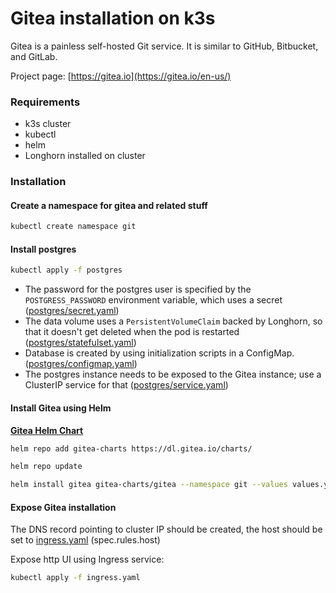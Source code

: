 # Gitea installation on k3s

Gitea is a painless self-hosted Git service. It is similar to GitHub, Bitbucket, and GitLab.

Project page: [https://gitea.io](https://gitea.io/en-us/)

### Requirements 
 - k3s cluster
 - kubectl
 - helm
 - Longhorn installed on cluster

### Installation

#### Create a namespace for gitea and related stuff
```bash
kubectl create namespace git
```

#### Install postgres
```bash
kubectl apply -f postgres
```

- The password for the postgres user is specified by the `POSTGRESS_PASSWORD` environment variable, which uses a secret ([postgres/secret.yaml]({{repo.url}}/service/gitea/postgres/secret.yaml))
- The data volume uses a `PersistentVolumeClaim` backed by Longhorn, so that it doesn't get deleted when the pod is restarted ([postgres/statefulset.yaml]({{repo.url}}/service/gitea/postgres/statefulset.yaml))
- Database is created by using initialization scripts in a ConfigMap. ([postgres/configmap.yaml]({{repo.url}}/service/gitea/postgres/configmap.yaml))
- The postgres instance needs to be exposed to the Gitea instance; use a ClusterIP service for that ([postgres/service.yaml]({{repo.url}}/service/gitea/postgres/service.yaml))

#### Install Gitea using Helm

[**Gitea Helm Chart**](https://gitea.com/gitea/helm-chart/)

```bash
helm repo add gitea-charts https://dl.gitea.io/charts/
```

```bash
helm repo update
```

```bash
helm install gitea gitea-charts/gitea --namespace git --values values.yaml
```

#### Expose Gitea installation

The DNS record pointing to cluster IP should be created, the host should be set to [ingress.yaml]({{repo.url}}/service/gitea/ingress.yaml) (spec.rules.host)


Expose http UI using Ingress service:
```bash
kubectl apply -f ingress.yaml
```
